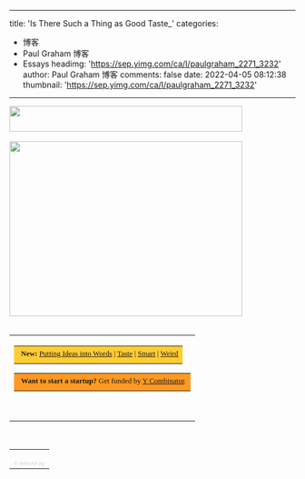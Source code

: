 
---
title: 'Is There Such a Thing as Good Taste_'
categories: 
 - 博客
 - Paul Graham 博客
 - Essays
headimg: 'https://sep.yimg.com/ca/I/paulgraham_2271_3232'
author: Paul Graham 博客
comments: false
date: 2022-04-05 08:12:38
thumbnail: 'https://sep.yimg.com/ca/I/paulgraham_2271_3232'
---

<div>   
<img src="https://sep.yimg.com/ca/I/paulgraham_2271_3232" width="410" height="45" border="0" hspace="0" vspace="0" referrerpolicy="no-referrer"><br><br><img src="https://sep.yimg.com/ay/paulgraham/index-1.gif" width="410" height="308" border="0" hspace="0" vspace="0" referrerpolicy="no-referrer"><br><br><table border="0" cellspacing="0" cellpadding="0" width="435"><tbody><tr><td><font size="2" face="verdana"><table width="410" cellspacing="0">
<tbody><tr><td bgcolor="#ffcc33"><img src="http://www.virtumundo.com/images/spacer.gif" height="15" width="1" referrerpolicy="no-referrer"><font size="2">
<b>New:</b> 
<a href="http://www.paulgraham.com/words.html">Putting Ideas into Words</a> |
<a href="http://www.paulgraham.com/goodtaste.html">Taste</a> |
<a href="http://www.paulgraham.com/smart.html">Smart</a> |
<a href="http://www.paulgraham.com/weird.html">Weird</a>
</font>
<br><img src="http://www.virtumundo.com/images/spacer.gif" height="5" width="1" referrerpolicy="no-referrer"></td></tr>
</tbody></table>
<table width="410" cellspacing="0">
<tbody><tr><td bgcolor="#ff9922"><img src="http://www.virtumundo.com/images/spacer.gif" height="15" width="1" referrerpolicy="no-referrer"><font size="2">
<b>Want to start a startup?</b> Get funded by <a href="http://ycombinator.com/apply.html">Y Combinator</a>.
</font>
<br><img src="http://www.virtumundo.com/images/spacer.gif" height="5" width="1" referrerpolicy="no-referrer"></td></tr>
</tbody></table>
<!--
<table width=410 cellpadding=0 cellspacing=0>
<tr><td bgcolor=#ffcc33><img src="http://ycombinator.com/images/s.gif"
height=15 width=1><font size=2>
<b><center><a href="http://arclanguage.org/install">New Arc Out</a><b></center>
</font>
<br><img src="http://ycombinator.com/images/s.gif" height=5 width=1></td
></tr>
-->
<!-- "Paul Graham, like nobody else, tells us what it means to be a hacker."  - Matthias Felleisen--><br><br>
<!-- ffdd00 a7e4e2 ffcc33 ff9922, dcd7c8,ffcc70,ff7070, ccdd70, cad4dd, cad4ef, efea99, aaddcc, eeee88 eeee99 ccdcef
ffeebb,  fffbcc, ffac74, d9e4ff ccccff, ffcc50, wufoo bc3c1f, acd8b4, eebb50-->
<link rel="alternate" type="application/rss+xml" title="RSS" href="http://www.aaronsw.com/2002/feeds/pgessays.rss"></font></td></tr></tbody></table><br><table border="0" cellspacing="0" cellpadding="0" width="435"><tbody><tr><td><font size="2" face="verdana"><br>
<font size="1">
<font color="#cccccc">
© mmxxii pg</font> <!--
<font color=#777777><a href="http://snipshot.com">
<font color=#7777dd>photos edited with snipshot</font></a>.
</font></font> -->
<!--
<img src="https://sep.yimg.com/ty/cdn/paulgraham/obama.jpg?t=1645119889&" height=30 width=90>
-->
<!--
<a href="http://www.xobni.com/?friend=3D2061" target="_blank"><img src="http://www.xobni.com/images/banners/formyinbox_ffffff.gif" alt="Xobni outlook add-in for your inbox" border=0/></a>
-->
<!--
<a href="http://technorati.com/claim/h9c4r84rfd" rel="me"><font color=#ffffff>Technorati Profile</font></a> --></font></font></td></tr></tbody></table><br>  
</div>
            